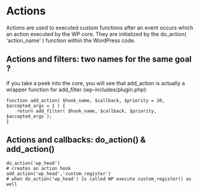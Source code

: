 # Actions

Actions are used to executed custom functions after an event occurs which an action executed by the WP core. They are initialized by the do_action( 'action_name' ) function within the WordPress code.

## Actions and filters: two names for the same goal ?

If you take a peek into the core, you will see that add_action is actually a wrapper function for add_filter (wp-includes/plugin.php):

```
function add_action( $hook_name, $callback, $priority = 10, $accepted_args = 1 ) {
	return add_filter( $hook_name, $callback, $priority, $accepted_args );
}
```

## Actions and callbacks: do_action() & add_action()

```
do_action('wp_head')
# creates an action hook
add_action('wp_head','custom_register')
# when do_action('wp_head') is called WP execute custom_register() as well
```
